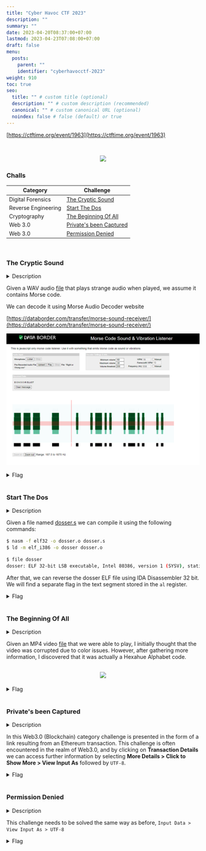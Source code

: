 ```yaml
---
title: "Cyber Havoc CTF 2023"
description: ""
summary: ""
date: 2023-04-20T08:37:00+07:00
lastmod: 2023-04-23T07:08:00+07:00
draft: false
menu:
  posts:
    parent: ""
    identifier: "cyberhavocctf-2023"
weight: 910
toc: true
seo:
  title: "" # custom title (optional)
  description: "" # custom description (recommended)
  canonical: "" # custom canonical URL (optional)
  noindex: false # false (default) or true
---
```


[https://ctftime.org/event/1963](https://ctftime.org/event/1963)

<br>
<p align="center">
  <a href="https://ctftime.org/event/1963" target="_blank">
    <img src="https://ctftime.org/media/cache/84/82/84822fe878efbbc1b8b9078a480016b2.png" width="200">
  </a>
</p>

### Challs
| Category            | Challenge |
| --------------------| --------- |
| Digital Forensics   | [The Cryptic Sound](#the-cryptic-sound) |
| Reverse Engineering | [Start The Dos](#start-the-dos) |
| Cryptography | [The Beginning Of All](#the-beginning-of-all) |
| Web 3.0 | [Private's been Captured](#privates-been-captured) |
| Web 3.0 | [Permission Denied](#permission-denied) |

<br>

### The Cryptic Sound

<details>
  <summary>Description</summary>
  
  > Elliot was working late at night when he suddenly heard a strange sound coming from his computer. At first, he thought it was just a glitch or some interference, but the sound kept repeating. Elliot felt a strange sense of unease and began to suspect that there might be a hidden message in the sound.
  
  > Flag Format: CHCTF{}
  
</details>

Given a WAV audio [file](https://github.com/nopedawn/CTF/blob/main/CyberHavoc23/The_Cryptic_Sound/Right%20or%20Wrong.wav) that plays strange audio when played, we assume it contains Morse code. 

We can decode it using Morse Audio Decoder website

[https://databorder.com/transfer/morse-sound-receiver/](https://databorder.com/transfer/morse-sound-receiver/)

<img src="https://raw.githubusercontent.com/nopedawn/CTF/main/CyberHavoc23/The_Cryptic_Sound/decoded.png"><br>

<details>
  <summary>Flag</summary>
  
  > `CHCTF{BONSOIRELLIOT}`
  
</details>

<br>

### Start The Dos

<details>
  <summary>Description</summary>
  
  > Leon wants you to be a part of Agents of Havoc. He wants you to understand this software as old as hacking itself so as to fire a DoS Attack against whiterose's targets. Help him before he suspects your intentions.
  
  > Flag Format: CHCTF{}
  
</details>

Given a file named [dosser.s](https://github.com/nopedawn/CTF/blob/main/CyberHavoc23/Start_The_Dos/dosser.o) we can compile it using the following commands:

```bash
$ nasm -f elf32 -o dosser.o dosser.s
$ ld -m elf_i386 -o dosser dosser.o
```

```bash
$ file dosser
dosser: ELF 32-bit LSB executable, Intel 80386, version 1 (SYSV), statically linked, not stripped
```

After that, we can reverse the dosser ELF file using IDA Disassembler 32 bit. We will find a separate flag in the text segment stored in the `al` register.

<details>
  <summary>Flag</summary>
  
  > `CHCTF{L33T_CR4CK3R_5TR1K3S_4G41N}`
  
</details>

<br>

### The Beginning Of All

<details>
  <summary>Description</summary>
  
  > I was working on my laptop when my laptop suddenly glitched. I discussed it with my friends and to our surprise we all had the same color glitch. I guess it has to do something with the odd behavior of the people around me.
  
  > Flag Format: CHCTF{}
  
</details>

Given an MP4 video [file](https://github.com/nopedawn/CTF/blob/main/CyberHavoc23/The_Beginning_Of_All/glitches.mp4) that we were able to play, I initially thought that the video was corrupted due to color issues. However, after gathering more information, I discovered that it was actually a Hexahue Alphabet code.

<br>
<div style="text-align:center">
<img src="https://omniglot.com/images/writing/hexahue.gif">
</div>
<br>

<details>
  <summary>Flag</summary>
  
  > `CHCTF{5URR3ND3R_0R_5UFF3R}`
  
</details>

<br>

### Private's been Captured

<details>
  <summary>Description</summary>
  
  > Leon just had a secret meeting with Alice. Book a SLOT with Alice see what he is upto.
  
  > Flag Format: CHCTF{}
  
</details>

In this Web3.0 (Blockchain) category challenge is presented in the form of a link resulting from an Ethereum transaction. This challenge is often encountered in the realm of Web3.0, and by clicking on **Transaction Details** we can access further information by selecting **More Details > Click to Show More > View Input As** followed by `UTF-8`.

<details>
  <summary>Flag</summary>
  
  > `CHCTF{1_kn0w_1'm_n0t_4l0n3}`
  
</details>

<br>

### Permission Denied

<details>
  <summary>Description</summary>
  
  > Cisco believes private data isn't readable. Is it so?!?!
  
  > Flag Format: CHCTF{}
  
</details>

This challenge needs to be solved the same way as before, `Input Data > View Input As > UTF-8`

<details>
  <summary>Flag</summary>
  
  > `CHCTF{C0ntract5_4re_m4de_t0_be_brok3n}`
  
</details>